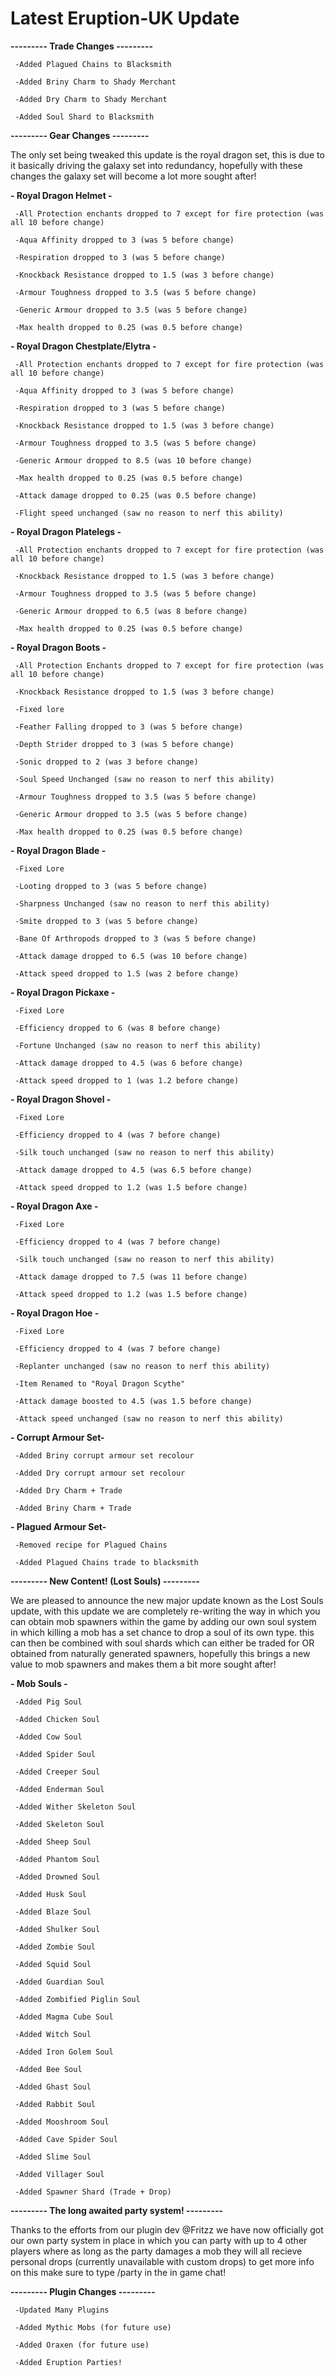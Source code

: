 # Latest Eruption-UK Update

**--------- Trade Changes ---------**

     -Added Plagued Chains to Blacksmith
     
     -Added Briny Charm to Shady Merchant
     
     -Added Dry Charm to Shady Merchant
     
     -Added Soul Shard to Blacksmith

**--------- Gear Changes ---------**

The only set being tweaked this update is the royal dragon set, this is due to it basically driving the galaxy set into redundancy, hopefully with these changes the galaxy set will become a lot more sought after!

**- Royal Dragon Helmet -**
     
     -All Protection enchants dropped to 7 except for fire protection (was all 10 before change)
     
     -Aqua Affinity dropped to 3 (was 5 before change)
     
     -Respiration dropped to 3 (was 5 before change)
     
     -Knockback Resistance dropped to 1.5 (was 3 before change)
     
     -Armour Toughness dropped to 3.5 (was 5 before change)
     
     -Generic Armour dropped to 3.5 (was 5 before change)
     
     -Max health dropped to 0.25 (was 0.5 before change)

**- Royal Dragon Chestplate/Elytra -** 
     
     -All Protection enchants dropped to 7 except for fire protection (was all 10 before change)
     
     -Aqua Affinity dropped to 3 (was 5 before change)
     
     -Respiration dropped to 3 (was 5 before change)
     
     -Knockback Resistance dropped to 1.5 (was 3 before change)
     
     -Armour Toughness dropped to 3.5 (was 5 before change)
     
     -Generic Armour dropped to 8.5 (was 10 before change)
     
     -Max health dropped to 0.25 (was 0.5 before change)
     
     -Attack damage dropped to 0.25 (was 0.5 before change)
     
     -Flight speed unchanged (saw no reason to nerf this ability)
    
**- Royal Dragon Platelegs -**
     
     -All Protection enchants dropped to 7 except for fire protection (was all 10 before change)
     
     -Knockback Resistance dropped to 1.5 (was 3 before change)
     
     -Armour Toughness dropped to 3.5 (was 5 before change)
     
     -Generic Armour dropped to 6.5 (was 8 before change)
     
     -Max health dropped to 0.25 (was 0.5 before change)

**- Royal Dragon Boots -**
     
     -All Protection Enchants dropped to 7 except for fire protection (was all 10 before change)
     
     -Knockback Resistance dropped to 1.5 (was 3 before change)
     
     -Fixed lore
     
     -Feather Falling dropped to 3 (was 5 before change)
     
     -Depth Strider dropped to 3 (was 5 before change)
     
     -Sonic dropped to 2 (was 3 before change)
     
     -Soul Speed Unchanged (saw no reason to nerf this ability)
     
     -Armour Toughness dropped to 3.5 (was 5 before change)
     
     -Generic Armour dropped to 3.5 (was 5 before change)
     
     -Max health dropped to 0.25 (was 0.5 before change)
     
**- Royal Dragon Blade -**
     
     -Fixed Lore
     
     -Looting dropped to 3 (was 5 before change)
     
     -Sharpness Unchanged (saw no reason to nerf this ability)
     
     -Smite dropped to 3 (was 5 before change)
     
     -Bane Of Arthropods dropped to 3 (was 5 before change)
     
     -Attack damage dropped to 6.5 (was 10 before change)
     
     -Attack speed dropped to 1.5 (was 2 before change)

**- Royal Dragon Pickaxe -**
     
     -Fixed Lore
     
     -Efficiency dropped to 6 (was 8 before change)
     
     -Fortune Unchanged (saw no reason to nerf this ability)
     
     -Attack damage dropped to 4.5 (was 6 before change)
     
     -Attack speed dropped to 1 (was 1.2 before change)
     
**- Royal Dragon Shovel -**
     
     -Fixed Lore
     
     -Efficiency dropped to 4 (was 7 before change)
     
     -Silk touch unchanged (saw no reason to nerf this ability)
     
     -Attack damage dropped to 4.5 (was 6.5 before change)
     
     -Attack speed dropped to 1.2 (was 1.5 before change)
     
**- Royal Dragon Axe -**
     
     -Fixed Lore
     
     -Efficiency dropped to 4 (was 7 before change)
     
     -Silk touch unchanged (saw no reason to nerf this ability)
     
     -Attack damage dropped to 7.5 (was 11 before change)
     
     -Attack speed dropped to 1.2 (was 1.5 before change)
     
**- Royal Dragon Hoe -**
     
     -Fixed Lore
     
     -Efficiency dropped to 4 (was 7 before change)
     
     -Replanter unchanged (saw no reason to nerf this ability)
     
     -Item Renamed to "Royal Dragon Scythe"
     
     -Attack damage boosted to 4.5 (was 1.5 before change)
     
     -Attack speed unchanged (saw no reason to nerf this ability)

**- Corrupt Armour Set-**
     
     -Added Briny corrupt armour set recolour
     
     -Added Dry corrupt armour set recolour
     
     -Added Dry Charm + Trade
     
     -Added Briny Charm + Trade

**- Plagued Armour Set-**
     
     -Removed recipe for Plagued Chains
     
     -Added Plagued Chains trade to blacksmith
     
     
**--------- New Content! (Lost Souls) ---------**

We are pleased to announce the new major update known as the Lost Souls update, with this update we are completely re-writing the way in which you can obtain mob spawners within the game by adding our own soul system in which killing a mob has a set chance to drop a soul of its own type. this can then be combined with soul shards which can either be traded for OR obtained from naturally generated spawners, hopefully this brings a new value to mob spawners and makes them a bit more sought after!
    
**- Mob Souls -**
     
     -Added Pig Soul
     
     -Added Chicken Soul
     
     -Added Cow Soul
     
     -Added Spider Soul
     
     -Added Creeper Soul
     
     -Added Enderman Soul
     
     -Added Wither Skeleton Soul
     
     -Added Skeleton Soul
     
     -Added Sheep Soul
     
     -Added Phantom Soul
     
     -Added Drowned Soul
     
     -Added Husk Soul
     
     -Added Blaze Soul
     
     -Added Shulker Soul
     
     -Added Zombie Soul
     
     -Added Squid Soul
     
     -Added Guardian Soul
     
     -Added Zombified Piglin Soul
     
     -Added Magma Cube Soul
     
     -Added Witch Soul
     
     -Added Iron Golem Soul
     
     -Added Bee Soul
     
     -Added Ghast Soul
     
     -Added Rabbit Soul
     
     -Added Mooshroom Soul
     
     -Added Cave Spider Soul
     
     -Added Slime Soul
     
     -Added Villager Soul
     
     -Added Spawner Shard (Trade + Drop)
    
**--------- The long awaited party system! ---------**

Thanks to the efforts from our plugin dev @Fritzz we have now officially got our own party system in place in which you can party with up to 4 other players where as long as      the party damages a mob they will all recieve personal drops (currently unavailable with custom drops) to get more info on this make sure to type /party in the in game chat!
     
**--------- Plugin Changes ---------**
    
     -Updated Many Plugins

     -Added Mythic Mobs (for future use)

     -Added Oraxen (for future use)

     -Added Eruption Parties!
